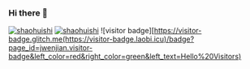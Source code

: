 ### Hi there 👋

<!--
**shaohuishi/shaohuishi** is a ✨ _special_ ✨ repository because its `README.md` (this file) appears on your GitHub profile.

Here are some ideas to get you started:

- 🔭 I’m currently working on ...
- 🌱 I’m currently learning ...
- 👯 I’m looking to collaborate on ...
- 🤔 I’m looking for help with ...
- 💬 Ask me about ...
- 📫 How to reach me: ...
- 😄 Pronouns: ...
- ⚡ Fun fact: ...
-->
[![shaohuishi](https://github-readme-stats.vercel.app/api?username=shaohuishi)](https://github.com/anuraghazra/github-readme-stats)
[![shaohuishi](https://github-readme-stats.vercel.app/api/top-langs/?username=shaohuishi&layout=donut-vertical)](https://github.com/anuraghazra/github-readme-stats)
![visitor badge][https://visitor-badge.glitch.me(https://visitor-badge.laobi.icu)/badge?page_id=jwenjian.visitor-badge&left_color=red&right_color=green&left_text=Hello%20Visitors)
